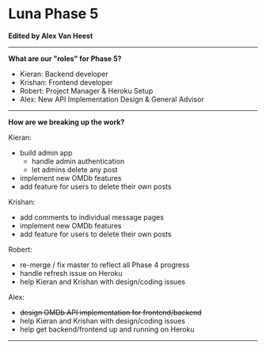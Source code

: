 # Luna Phase 5

**Edited by Alex Van Heest**

****

**What are our "roles" for Phase 5?**
* Kieran: Backend developer
* Krishan: Frontend developer
* Robert: Project Manager & Heroku Setup
* Alex: New API Implementation Design & General Advisor

****

**How are we breaking up the work?**

Kieran:
* build admin app
	* handle admin authentication
	* let admins delete any post
* implement new OMDb features
* add feature for users to delete their own posts

Krishan:
* add comments to individual message pages
* implement new OMDb features
* add feature for users to delete their own posts

Robert:
* re-merge / fix master to reflect all Phase 4 progress
* handle refresh issue on Heroku
* help Kieran and Krishan with design/coding issues

Alex:
* ~~design OMDb API implementation for frontend/backend~~
* help Kieran and Krishan with design/coding issues
* help get backend/frontend up and running on Heroku

****